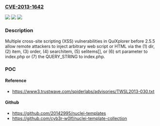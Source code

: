 ### [CVE-2013-1642](https://cve.mitre.org/cgi-bin/cvename.cgi?name=CVE-2013-1642)
![](https://img.shields.io/static/v1?label=Product&message=n%2Fa&color=blue)
![](https://img.shields.io/static/v1?label=Version&message=n%2Fa&color=blue)
![](https://img.shields.io/static/v1?label=Vulnerability&message=n%2Fa&color=brighgreen)

### Description

Multiple cross-site scripting (XSS) vulnerabilities in QuiXplorer before 2.5.5 allow remote attackers to inject arbitrary web script or HTML via the (1) dir, (2) item, (3) order, (4) searchitem, (5) selitems[], or (6) srt parameter to index.php or (7) the QUERY_STRING to index.php.

### POC

#### Reference
- https://www3.trustwave.com/spiderlabs/advisories/TWSL2013-030.txt

#### Github
- https://github.com/20142995/nuclei-templates
- https://github.com/cyb3r-w0lf/nuclei-template-collection

